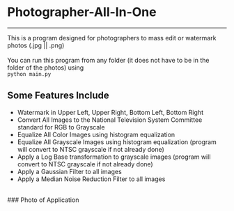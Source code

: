 # Photographer-All-In-One
---
This is a program designed for photographers to mass edit or watermark photos (.jpg || .png)<br><br>
You can run this program from any folder (it does not have to be in the folder of the photos) using <br>
``python main.py``
<br>
## Some Features Include
- Watermark in Upper Left, Upper Right, Bottom Left, Bottom Right
- Convert All Images to the National Television System Committee standard for RGB to Grayscale
- Equalize All Color Images using histogram equalization
- Equalize All Grayscale Images using histogram equalization (program will convert to NTSC grayscale if not already done)
- Apply a Log Base transformation to grayscale images (program will convert to NTSC grayscale if not already done)
- Apply a Gaussian Filter to all images
- Apply a Median Noise Reduction Filter to all images

<br>
### Photo of Application
